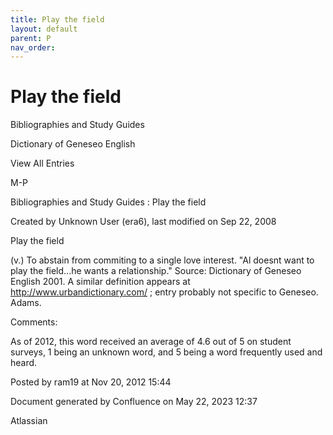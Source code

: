 ```yaml
---
title: Play the field
layout: default
parent: P
nav_order:
---
```


# Play the field

Bibliographies and Study Guides

Dictionary of Geneseo English

View All Entries

M-P

Bibliographies and Study Guides : Play the field

Created by  Unknown User (era6), last modified on Sep 22, 2008

Play the field

(v.) To abstain from commiting to a single love interest. &quot;Al doesnt want to play the field...he wants a relationship.&quot; Source: Dictionary of Geneseo English 2001. A similar definition appears at http://www.urbandictionary.com/ ; entry probably not specific to Geneseo. Adams.

Comments:

As of 2012, this word received an average of 4.6 out of 5 on student surveys, 1 being an unknown word, and 5 being a word frequently used and heard.

Posted by ram19 at Nov 20, 2012 15:44

Document generated by Confluence on May 22, 2023 12:37

Atlassian
